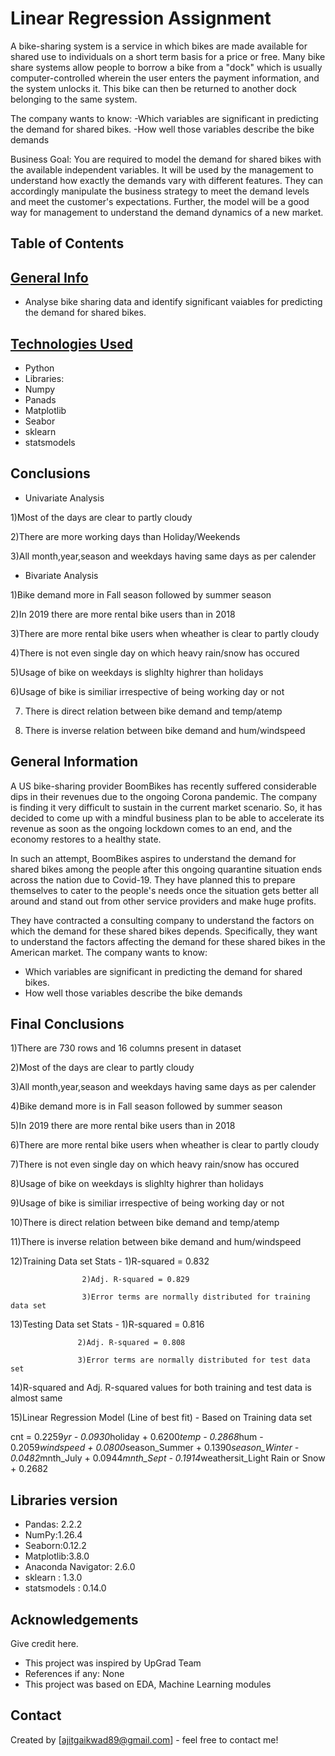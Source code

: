 # Linear Regression Assignment
A bike-sharing system is a service in which bikes are made available for shared use to individuals on a short term basis for a price or free. Many bike share systems allow people to borrow a bike from a "dock" which is usually computer-controlled wherein the user enters the payment information, and the system unlocks it. This bike can then be returned to another dock belonging to the same system.

The company wants to know:
-Which variables are significant in predicting the demand for shared bikes.
-How well those variables describe the bike demands

Business Goal:
You are required to model the demand for shared bikes with the available independent variables. It will be used by the management to understand how exactly the demands vary with different features. They can accordingly manipulate the business strategy to meet the demand levels and meet the customer's expectations. Further, the model will be a good way for management to understand the demand dynamics of a new market. 

## Table of Contents

## [General Info](#general-information)
- Analyse bike sharing data and identify significant vaiables for predicting the demand for shared bikes.

## [Technologies Used](#technologies-used)
- Python
- Libraries:
- Numpy	
- Panads
- Matplotlib
- Seabor
- sklearn
- statsmodels

## Conclusions
- Univariate Analysis

1)Most of the days are clear to partly cloudy

2)There are more working days than Holiday/Weekends

3)All month,year,season and weekdays having same days as per calender

- Bivariate Analysis

1)Bike demand more in Fall season followed by summer season

2)In 2019 there are more rental bike users than in 2018

3)There are more rental bike users when wheather is clear to partly cloudy

4)There is not even single day on which heavy rain/snow has occured

5)Usage of bike on weekdays is slighlty highrer than holidays

6)Usage of bike is similiar irrespective of being working day or not

7) There is direct relation between bike demand and temp/atemp

8) There is inverse relation between bike demand and hum/windspeed

<!-- You can include any other section that is pertinent to your problem -->

## General Information

A US bike-sharing provider BoomBikes has recently suffered considerable dips in their revenues due to the ongoing Corona pandemic. The company is finding it very difficult to sustain in the current market scenario. So, it has decided to come up with a mindful business plan to be able to accelerate its revenue as soon as the ongoing lockdown comes to an end, and the economy restores to a healthy state. 


In such an attempt, BoomBikes aspires to understand the demand for shared bikes among the people after this ongoing quarantine situation ends across the nation due to Covid-19. They have planned this to prepare themselves to cater to the people's needs once the situation gets better all around and stand out from other service providers and make huge profits.


They have contracted a consulting company to understand the factors on which the demand for these shared bikes depends. Specifically, they want to understand the factors affecting the demand for these shared bikes in the American market. The company wants to know:

- Which variables are significant in predicting the demand for shared bikes.
- How well those variables describe the bike demands

## Final Conclusions

1)There are 730 rows and 16 columns present in dataset

2)Most of the days are clear to partly cloudy

3)All month,year,season and weekdays having same days as per calender

4)Bike demand more is in Fall season followed by summer season

5)In 2019 there are more rental bike users than in 2018

6)There are more rental bike users when wheather is clear to partly cloudy

7)There is not even single day on which heavy rain/snow has occured

8)Usage of bike on weekdays is slighlty highrer than holidays

9)Usage of bike is similiar irrespective of being working day or not

10)There is direct relation between bike demand and temp/atemp

11)There is inverse relation between bike demand and hum/windspeed

12)Training Data set Stats - 1)R-squared = 0.832

                    2)Adj. R-squared = 0.829

                    3)Error terms are normally distributed for training data set
13)Testing Data set Stats - 1)R-squared = 0.816

                   2)Adj. R-squared = 0.808

                   3)Error terms are normally distributed for test data set
                   
14)R-squared and Adj. R-squared values for both training and test data is almost same

15)Linear Regression Model (Line of best fit) - Based on Training data set

cnt = 0.2259*yr - 0.0930*holiday + 0.6200*temp - 0.2868*hum - 0.2059*windspeed + 0.0800*season_Summer + 0.1390*season_Winter - 0.0482*mnth_July + 0.0944*mnth_Sept - 0.1914*weathersit_Light Rain or Snow + 0.2682 

## Libraries version
- Pandas: 2.2.2
- NumPy:1.26.4
- Seaborn:0.12.2
- Matplotlib:3.8.0
- Anaconda Navigator: 2.6.0
- sklearn : 1.3.0
- statsmodels : 0.14.0

## Acknowledgements
Give credit here.
- This project was inspired by UpGrad Team
- References if any: None
- This project was based on EDA, Machine Learning modules


## Contact
Created by [ajitgaikwad89@gmail.com] - feel free to contact me!
